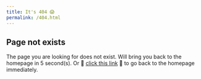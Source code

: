 ```yaml
---
title: It's 404 😱
permalink: /404.html
---
```


## Page not exists
The page you are looking for does not exist.
Will bring you back to the homepage in <span id="timeout">5</span> second(s).
Or 🚪 [click this link](https://tzynwang.github.io/) 🚪 to go back to the homepage immediately.

<script>
let countTime = 5;

function count() {
  
  document.getElementById('timeout').textContent = countTime;
  countTime -= 1;
  if(countTime === 0){
    location.href = "https://tzynwang.github.io/";
  }
  setTimeout(() => {
    count();
  }, 1000);
}

count();
</script>
